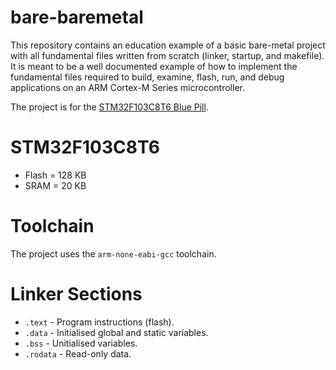 # bare-baremetal

This repository contains an education example of a basic bare-metal project with all fundamental files written from scratch (linker, startup, and makefile).
It is meant to be a well documented example of how to implement the fundamental files required to build, examine, flash, run, and debug applications on an ARM Cortex-M Series microcontroller.

The project is for the [STM32F103C8T6 Blue Pill](https://stm32-base.org/boards/STM32F103C8T6-Blue-Pill.html).

# STM32F103C8T6
* Flash = 128 KB
 * SRAM  = 20 KB
 
# Toolchain
The project uses the `arm-none-eabi-gcc` toolchain.

# Linker Sections
* `.text` - Program instructions (flash).
* `.data` - Initialised global and static variables.
* `.bss` - Unitialised variables.
* `.rodata` - Read-only data.
